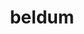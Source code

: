 ---
id: 374
title: beldum
types: [steel,psychic]
image: https://raw.githubusercontent.com/PokeAPI/sprites/master/sprites/pokemon/374.png
---